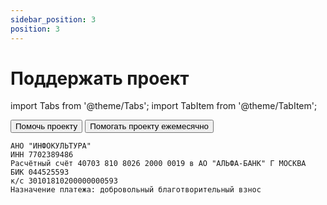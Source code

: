 ```yaml
---
sidebar_position: 3
position: 3
---
```


# Поддержать проект

import Tabs from '@theme/Tabs';
import TabItem from '@theme/TabItem';

<Tabs>


  <TabItem value="single" label="Единовременно" default>
    <input type="submit" value="Помочь проекту" className="button button--primary button--lg" onClick={paySingle} />
  </TabItem>

  <TabItem value="monthly" label="Ежемесячно">
    <input type="submit" value="Помогать проекту ежемесячно" className="button button--primary button--lg" onClick={payMonthly} />
  </TabItem>

  <TabItem value="bank" label="Банковским переводом">

  	АНО "ИНФОКУЛЬТУРА"  
  	ИНН 7702389486  
  	Расчётный счёт 40703 810 8026 2000 0019 в АО "АЛЬФА-БАНК" Г МОСКВА  
  	БИК 044525593   
  	к/с 30101810200000000593  
  	Назначение платежа: добровольный благотворительный взнос  

  </TabItem>

</Tabs>


<!-- <Tabs>

  <TabItem value="monthly" label="Ежемесячно" default>
    <input type="submit" value="Помогать проекту ежемесячно" className="button button--primary button--lg" onClick={payMonthly} />
    <form>
      <div class="form-group">
          <label for="monthlycustominput">Укажите сумму пожертвования в рублях</label>
          <div class="input-group">
              <input type="text" class="form-control" id="monthlycustominput" value="100"></input>
          </div>
      </div>
      <div class="form-group form-check">
        <input type="checkbox" class="form-check-input" id="monthlyaccept" required=""></input>
        <label class="form-check-label" for="monthlyaccept">Нажимая на кнопку «Помогать проекту ежемесячно» я принимаю условия <a href="https://www.infoculture.ru/wp-content/uploads/2019/01/Publichnaja-oferta-dlja-pozhertvovanii-.docx">договора оферты</a> <span style={{color: 'red'}}>*</span></label>
      </div>
      <button type="button" class="btn btn-primary payModalBtn">
        Помогать проекту ежемесячно
      </button>
    </form>
  </TabItem>

  <TabItem value="single" label="Единовременно">
    <input type="submit" value="Помочь проекту" className="button button--primary button--lg" onClick={paySingle} />
    <form>
      <div class="form-group">
          <label for="singletimecustominput">Укажите сумму пожертвования в рублях</label>
          <div class="input-group">
              <input type="text" class="form-control" id="singletimecustominput" value="500"></input>
          </div>
      </div>
      <div class="form-group form-check">
        <input type="checkbox" class="form-check-input" id="singletimeaccept" required=""></input>
        <label class="form-check-label" for="singletimeaccept">Нажимая на кнопку «Помочь проекту» я принимаю условия <a href="https://www.infoculture.ru/wp-content/uploads/2019/01/Publichnaja-oferta-dlja-pozhertvovanii-.docx">договора оферты</a> <span style={{color: 'red'}}>*</span></label>
      </div>
      <button type="button" class="btn btn-primary payModalBtn">
        Помочь проекту
      </button>
    </form>
  </TabItem>

  <TabItem value="bank" label="Банковским переводом">

    АНО "ИНФОКУЛЬТУРА"  
    ИНН 7702389486  
    Расчётный счёт 40703 810 8026 2000 0019 в АО "АЛЬФА-БАНК" Г МОСКВА  
    БИК 044525593   
    к/с 30101810200000000593  
    Назначение платежа: добровольный благотворительный взнос  

  </TabItem>

</Tabs> -->

<!-- <script src="https://widget.cloudpayments.ru/bundles/cloudpayments"></script>
<script src="../static/js/payment.js"></script> -->


<!-- <iframe frameborder="0" allowtransparency="true" scrolling="no" src="https://money.yandex.ru/quickpay/shop-widget?account=4100174113060&quickpay=shop&payment-type-choice=on&mobile-payment-type-choice=on&writer=seller&targets=%D0%9F%D0%BE%D0%B4%D0%B4%D0%B5%D1%80%D0%B6%D0%B0%D1%82%D1%8C+%D0%BF%D1%80%D0%BE%D0%B5%D0%BA%D1%82+%22%D0%9D%D0%B0%D1%86%D0%B8%D0%BE%D0%BD%D0%B0%D0%BB%D1%8C%D0%BD%D1%8B%D0%B9+%D1%86%D0%B8%D1%84%D1%80%D0%BE%D0%B2%D0%BE%D0%B9+%D0%B0%D1%80%D1%85%D0%B8%D0%B2%22&targets-hint=&default-sum=1000&button-text=03&successURL=" width="450" height="260"></iframe> -->



<!-- #### Перевести банковским переводом:

АНО "ИНФОКУЛЬТУРА", ИНН 7702389486  
Расчётный счёт 40703 810 8026 2000 0019 в АО "АЛЬФА-БАНК" Г МОСКВА, БИК 044525593, к/с 30101810200000000593  
Назначение платежа: добровольный благотворительный взнос -->
